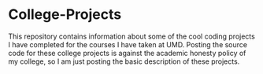 # College-Projects
This repository contains information about some of the cool coding projects I have completed for the courses I have taken at UMD. Posting the source code for these college projects is against the academic honesty policy of my college, so I am just posting the basic description of these projects.
